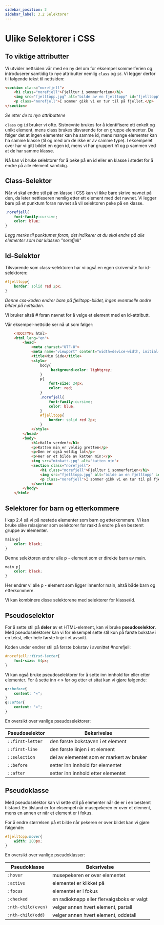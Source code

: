 ```yaml
---
sidebar_position: 2
sidebar_label: 3.2 Selektorer
---
```


# Ulike Selektorer i CSS


## To viktige attributter

Vi utvider nettsiden vår med en ny del om for eksempel sommerferien og introduserer samtidig to nye attributter nemlig `class` og `id`. Vi legger derfor til følgende tekst til nettsiden:

```html
<section class="norefjell">
    <h1 class="norefjell">Fjelltur i sommerferien</h1>
    <img src="fjelltopp.jpg" alt="bilde av en fjelltopp" id="fjelltopp">
    <p class="norefjell">I sommer gikk vi en tur til på fjellet.</p>
</section>
```
*Se etter de to nye attributtene*

`class` og `id` bruker vi ofte. Sistnevnte brukes for å identifisere ett enkelt og unikt element, mens class brukes tilsvarende for en gruppe elementer. Da følger det at ingen elementer kan ha samme id, mens mange elementer kan ha samme klasse (til og med om de ikke er av samme type). I eksempelet over har vi gitt bildet en egen id, mens vi har gruppert h1 og p sammen ved at de har samme klasse.


Nå kan vi bruke selektorer for å peke på en id eller en klasse i stedet for å endre på alle element samtidig.

## Class-Selektor

Når vi skal endre stil på en klasse i CSS kan vi ikke bare skrive navnet på den, da leter nettleseren nemlig etter ett element med det navnet. Vi legger bare på et punktum foran navnet så vil selektoren peke på en klasse.

```css
.norefjell{
    font-family:cursive;
    color: blue;
}
```
*Legg merke til punktumet foran, det indikerer at du skal endre på alle elementer som har klassen "norefjell"*

## Id-Selektor

Tilsvarende som class-selektoren har vi også en egen skrivemåte for id-selektoren:

```css
#fjelltopp{
    border: solid red 2px;
}
```

*Denne css-koden endrer bare på fjelltopp-bildet, ingen eventuelle andre bilder på nettsiden.*

Vi bruker altså # foran navnet for å velge et element med en id-attributt.

Vår eksempel-nettside ser nå ut som følger:


```html
    <!DOCTYPE html>
    <html lang="en">
        <head>
            <meta charset="UTF-8">
            <meta name="viewport" content="width=device-width, initial-scale=1.0">
            <title>Min Side</title>
            <style>
                body{
                     background-color: lightgrey;
                }
                p{
                    font-size: 24px;
                    color: red;
                }
                .norefjell{
                    font-family:cursive;
                    color: blue;
                }
                #fjelltopp{
                    border: solid red 2px;
                }
            </style>
        </head>
        <body>
            <h1>Hallo verden!</h1>
            <p>Katten min er veldig gretten</p>
            <p>Den er også veldig lat</p>
            <p>Her er et bilde av katten min:</p>
            <img src="minkatt.jpg" alt="katten min">
            <section class="norefjell">
                <h1 class="norefjell">Fjelltur i sommerferien</h1>
                <img src="fjelltopp.jpg" alt="bilde av en fjelltopp" id="fjelltopp">
                <p class="norefjell">I sommer gikk vi en tur til på fjellet.</p>
            </section>
        </body>
    </html>
```


## Selektorer for barn og etterkommere

I kap 2.4 så vi på nøstede elementer som barn og etterkommere. Vi kan bruke slike relasjoner som selektorer for raskt å endre på en bestemt gruppe av elementer.

```css
main>p{
    color: black;
}
```
Denne selektoren endrer alle p - element som er direkte barn av main.

```css
main p{
    color: black;
}
```
Her endrer vi alle p - element som ligger innenfor main, altså både barn og etterkommere.

Vi kan kombinere disse selektorene med selektorer for klasse/id.


## Pseudoselektor

For å sette stil på **deler** av et HTML-element, kan vi bruke **pseudoselektor**.
Med pseudoselektorer kan vi for eksempel sette stil kun på første bokstav i en tekst, eller hele første linje i et avsnitt.

Koden under endrer stil på første bokstav i avsnittet #norefjell:

```css
#norefjell::first-letter{
    font-size: 64px;
}
```

Vi kan også bruke pseudoselektorer for å sette inn innhold før eller etter elementer.
For å sette inn « » før og etter et sitat kan vi gjøre følgende:

```css
q::before{
    content: "«";
}
q::after{
    content: "»";
}
```

En oversikt over vanlige pseudoselektorer:

| Pseudoselektor  | Beksrivelse |
|-----------------|-------------|
|`::first-letter` |den første bokstaven i et element|
|`::first-line`   |den første linjen i et element|
|`::selection`    |del av elementet som er markert av bruker|
|`::before`       |setter inn innhold før elementet|
|`::after`        |setter inn innhold etter elementet|

## Pseudoklasse

Med pseudoselektor kan vi sette stil på elementer når de er i en bestemt tilstand.
En tilstand er for eksempel når musepekeren er over et element, mens en annen er når et element er i fokus.

For å endre størrelsen på et bilde når pekeren er over bildet kan vi gjøre følgende:

```css
#fjelltopp:hover{
    width: 200px;
}
```

En oversikt over vanlige pseudoklasser:

| Pseudoklasse     | Beksrivelse |
|------------------|-------------|
|`:hover`          |musepekeren er over elementet|
|`:active`         |elementet er klikket på|
|`:focus`          |elementet er i fokus|
|`:checked`        |en radioknapp eller flervalgsboks er valgt|
|`:nth-child(even)` |velger annen hvert element, partall|
|`:nth-child(odd)` |velger annen hvert element, oddetall|

